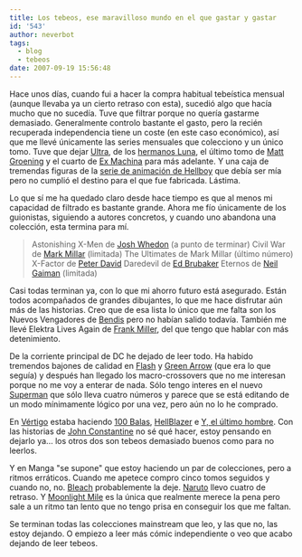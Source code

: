 ```yaml
---
title: Los tebeos, ese maravilloso mundo en el que gastar y gastar
id: '543'
author: neverbot
tags:
  - blog
  - tebeos
date: 2007-09-19 15:56:48
---
```


Hace unos días, cuando fui a hacer la compra habitual tebeística mensual (aunque llevaba ya un cierto retraso con esta), sucedió algo que hacía mucho que no sucedía. Tuve que filtrar porque no quería gastarme demasiado. Generalmente controlo bastante el gasto, pero la recién recuperada independencia tiene un coste (en este caso económico), así que me llevé únicamente las series mensuales que colecciono y un único tomo. Tuve que dejar [Ultra](http://www.aletaediciones.com/Galerias/ultra/galeria.htm), de los [hermanos Luna](http://www.lunabrothers.com/), el último tomo de [Matt Groening](http://en.wikipedia.org/wiki/Life_in_Hell#Books) y el cuarto de [Ex Machina](http://en.wikipedia.org/wiki/Ex_Machina_(comics)) para más adelante. Y una caja de tremendas figuras de la [serie de animación de Hellboy](http://en.wikipedia.org/wiki/Hellboy_Animated) que debía ser mía pero no cumplió el destino para el que fue fabricada. Lástima.

Lo que sí me ha quedado claro desde hace tiempo es que al menos mi capacidad de filtrado es bastante grande. Ahora me fío únicamente de los guionistas, siguiendo a autores concretos, y cuando uno abandona una colección, esta termina para mí.

> Astonishing X-Men de [Josh Whedon](http://en.wikipedia.org/wiki/Josh_Whedon) (a punto de terminar) 
  Civil War de [Mark Millar](http://en.wikipedia.org/wiki/Mark_Millar) (limitada) 
  The Ultimates de Mark Millar (último número) 
  X-Factor de [Peter David](http://en.wikipedia.org/wiki/Peter_David) 
  Daredevil de [Ed Brubaker](http://en.wikipedia.org/wiki/Ed_Brubaker) 
  Eternos de [Neil Gaiman](http://en.wikipedia.org/wiki/Neil_gaiman) (limitada)

Casi todas terminan ya, con lo que mi ahorro futuro está asegurado. Están todos acompañados de grandes dibujantes, lo que me hace disfrutar aún más de las historias. Creo que de esa lista lo único que me falta son los Nuevos Vengadores de [Bendis](http://en.wikipedia.org/wiki/Brian_Michael_Bendis) pero no habían salido todavía. También me llevé Elektra Lives Again de [Frank Miller](http://en.wikipedia.org/wiki/Frank_Miller_%28comics%29), del que tengo que hablar con más detenimiento.

De la corriente principal de DC he dejado de leer todo. Ha habido tremendos bajones de calidad en [Flash](http://en.wikipedia.org/wiki/Flash_%28comics%29) y [Green Arrow](http://en.wikipedia.org/wiki/Green_Arrow) (que era lo que seguía) y después han llegado los macro-crossovers que no me interesan porque no me voy a enterar de nada. Sólo tengo interes en el nuevo [Superman](http://en.wikipedia.org/wiki/Superman) que sólo lleva cuatro números y parece que se está editando de un modo mínimamente lógico por una vez, pero aún no lo he comprado.

En [Vértigo](http://en.wikipedia.org/wiki/Vertigo_Comics) estaba haciendo [100 Balas](http://en.wikipedia.org/wiki/100_bullets), [HellBlazer](http://en.wikipedia.org/wiki/Hellblazer) e [Y, el último hombre](http://en.wikipedia.org/wiki/Y:_The_Last_Man). Con las historias de [John Constantine](http://en.wikipedia.org/wiki/John_Constantine) no sé qué hacer, estoy pensando en dejarlo ya... los otros dos son tebeos demasiado buenos como para no leerlos.

Y en Manga "se supone" que estoy haciendo un par de colecciones, pero a ritmos erráticos. Cuando me apetece compro cinco tomos seguidos y cuando no, no. [Bleach](http://en.wikipedia.org/wiki/Bleach_%28manga%29) probablemente la deje. [Naruto](http://en.wikipedia.org/wiki/Naruto) llevo cuatro de retraso. Y [Moonlight Mile](http://en.wikipedia.org/wiki/Moonlight_Mile_%28manga%29) es la única que realmente merece la pena pero sale a un ritmo tan lento que no tengo prisa en conseguir los que me faltan.

Se terminan todas las colecciones mainstream que leo, y las que no, las estoy dejando. O empiezo a leer más cómic independiente o veo que acabo dejando de leer tebeos.